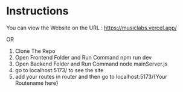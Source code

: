 # Instructions

You can view the Website on the URL : https://musiclabs.vercel.app/

OR

1. Clone The Repo
2. Open Frontend Folder and Run Command npm run dev
3. Open Backend Folder and Run Command node mainServer.js
4. go to localhost:5173/ to see the site
5. add your routes in router and then go to localhost:5173/{Your Routename here}
   
